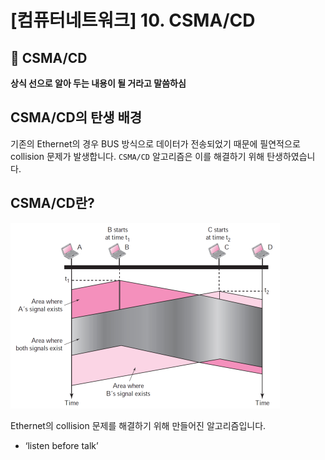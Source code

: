 # [컴퓨터네트워크] 10. CSMA/CD

<aside>

# 💖 CSMA/CD

</aside>

<aside>

 **상식 선으로 알아 두는 내용이 될 거라고 말씀하심**

</aside>

## CSMA/CD의 탄생 배경

기존의 Ethernet의 경우 BUS 방식으로 데이터가 전송되었기 때문에 필연적으로 collision 문제가 발생합니다. `CSMA/CD` 알고리즘은 이를 해결하기 위해 탄생하였습니다.

## CSMA/CD란?

![image.png](%5B%E1%84%8F%E1%85%A5%E1%86%B7%E1%84%91%E1%85%B2%E1%84%90%E1%85%A5%E1%84%82%E1%85%A6%E1%84%90%E1%85%B3%E1%84%8B%E1%85%AF%E1%84%8F%E1%85%B3%5D%2010%20CSMA%20CD%201843f66f522580249100d9134702775d/image.png)

Ethernet의 collision 문제를 해결하기 위해 만들어진 알고리즘입니다.

- ‘listen before talk’